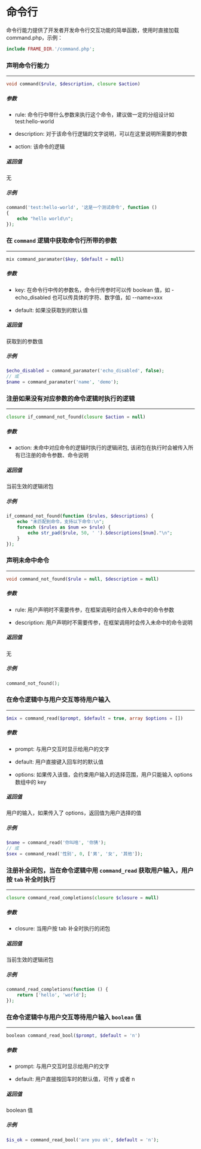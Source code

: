 # 命令行

命令行能力提供了开发者开发命令行交互功能的简单函数，使用时直接加载 command.php，示例：
```php
include FRAME_DIR.'/command.php';
```










### 声明命令行能力
----
```php
void command($rule, $description, closure $action)
```
##### 参数
- rule:
    命令行中带什么参数来执行这个命令，建议做一定的分组设计如 test:hello-world

- description:
    对于该命令行逻辑的文字说明，可以在这里说明所需要的参数

- action:
    该命令的逻辑

##### 返回值
无

##### 示例
```php
command('test:hello-world', '这是一个测试命令', function ()
{
    echo "hello world\n";
});
```











### 在 `command` 逻辑中获取命令行所带的参数
----
```php
mix command_paramater($key, $default = null)
```
##### 参数
- key:
    在命令行中传的参数名，命令行传参时可以传 boolean 值，如 -echo_disabled 也可以传具体的字符、数字值，如 --name=xxx

- default:
    如果没获取到的默认值

##### 返回值
获取到的参数值

##### 示例
```php
$echo_disabled = command_paramater('echo_disabled', false);
// 或
$name = command_paramater('name', 'demo');
```











### 注册如果没有对应参数的命令逻辑时执行的逻辑
----
```php
closure if_command_not_found(closure $action = null)
```
##### 参数
- action:
    未命中对应命令的逻辑时执行的逻辑闭包, 该闭包在执行时会被传入所有已注册的命令参数、命令说明

##### 返回值
当前生效的逻辑闭包

##### 示例
```php
if_command_not_found(function ($rules, $descriptions) {
    echo "未匹配到命令，支持以下命令:\n";
    foreach ($rules as $num => $rule) {
        echo str_pad($rule, 50, ' ').$descriptions[$num]."\n";
    }
});
```











### 声明未命中命令
----
```php
void command_not_found($rule = null, $description = null)
```
##### 参数
- rule:
    用户声明时不需要传参，在框架调用时会传入未命中的命令参数

- description:
    用户声明时不需要传参，在框架调用时会传入未命中的命令说明

##### 返回值
无

##### 示例
```php
command_not_found();
```











### 在命令逻辑中与用户交互等待用户输入
----
```php
$mix = command_read($prompt, $default = true, array $options = [])
```
##### 参数
- prompt:
    与用户交互时显示给用户的文字

- default:
    用户直接键入回车时的默认值

- options:
    如果传入该值，会约束用户输入的选择范围，用户只能输入 options 数组中的 key

##### 返回值
用户的输入，如果传入了 options，返回值为用户选择的值

##### 示例
```php
$name = command_read('你叫啥', '你猜');
// 或
$sex = command_read('性别', 0, ['男', '女', '其他']);
```








### 注册补全闭包，当在命令逻辑中用 `command_read` 获取用户输入，用户按 `tab` 补全时执行
----
```php
closure command_read_completions(closure $closure = null)
```
##### 参数
- closure:
    当用户按 tab 补全时执行的闭包

##### 返回值
当前生效的逻辑闭包

##### 示例
```php
command_read_completions(function () {
    return ['hello', 'world'];
});
```








### 在命令逻辑中与用户交互等待用户输入 `boolean` 值
----
```php
boolean command_read_bool($prompt, $default = 'n')
```
##### 参数
- prompt:
    与用户交互时显示给用户的文字

- default:
    用户直接按回车时的默认值，可传 y 或者 n

##### 返回值
boolean 值

##### 示例
```php
$is_ok = command_read_bool('are you ok', $default = 'n');
```
